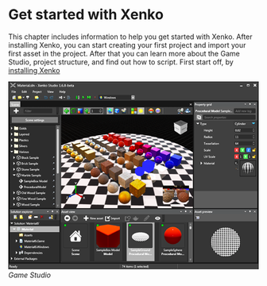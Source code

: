 # Get started with Xenko

This chapter includes information to help you get started with Xenko. After installing Xenko, you can start creating your first project and import your first asset in the project. After that you can learn more about the Game Studio, project structure, and find out how to script. First start off, by [installing Xenko](install-xenko.md)

   ![Game Studio](media/getting-started.png)
   _Game Studio_

